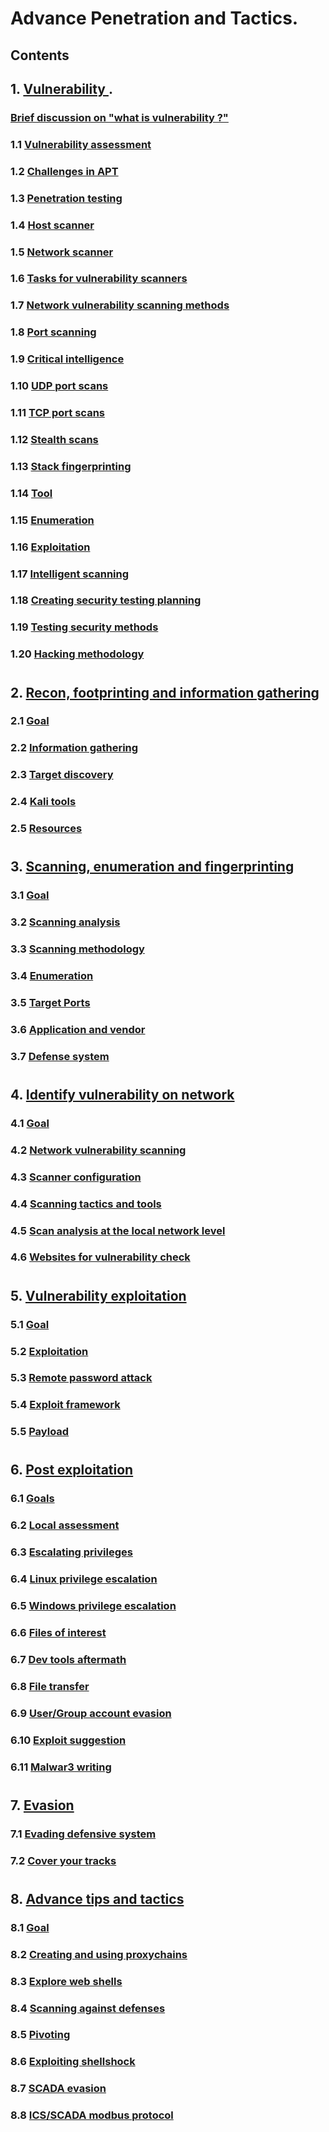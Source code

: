 #
# Advance Penetration and Tactics.


## Contents
## 1.  [ Vulnerability ](APT.md#1.0).
###  [ Brief discussion on "what is vulnerability ?" ](APT.md#0)
### 1.1 [ Vulnerability assessment ](APT.md#1.1)
### 1.2 [ Challenges in APT ](APT.md#1.2)
### 1.3 [ Penetration testing ](APT.md#1.3)
### 1.4 [ Host scanner ](APT.md#1.4)
### 1.5 [ Network scanner ](APT.md#1.5)
### 1.6 [ Tasks for vulnerability scanners ](APT.md#1.6)
### 1.7 [ Network vulnerability scanning methods ](APT.md#1.7)
### 1.8 [ Port scanning ](APT.md#1.8)
### 1.9 [ Critical intelligence ](APT.md#1.9)
### 1.10 [ UDP port scans ](APT.md#1.10)
### 1.11 [ TCP port scans](APT.md#1.11)
### 1.12 [ Stealth scans ](APT.md#1.12)
### 1.13 [ Stack fingerprinting ](APT.md#1.13)
### 1.14 [ Tool  ](APT.md#1.14)
### 1.15 [ Enumeration ](APT.md#1.15)
### 1.16 [ Exploitation ](APT.md#1.16)
### 1.17 [ Intelligent scanning ](APT.md#1.17)
### 1.18 [ Creating security testing planning ](APT.md#1.18)
### 1.19 [ Testing security methods ](APT.md#1.19)
### 1.20 [ Hacking methodology ](APT.md#1.20)
#
## 2. [ Recon, footprinting  and information gathering ](APT.md#2.0)
### 2.1 [ Goal ](APT.md#2.1)
### 2.2 [ Information gathering ](APT.md#2.2)
### 2.3 [ Target discovery ](APT.md#2.3)
### 2.4 [ Kali tools ](APT.md#2.4)
### 2.5 [ Resources ](APT.md#2.5)
#
## 3. [ Scanning, enumeration and fingerprinting ](APT.md#3.0)
### 3.1 [ Goal ](APT.md#3.1)
### 3.2 [ Scanning analysis ](APT.md#3.2)
### 3.3 [ Scanning methodology ](APT.md#3.3)
### 3.4 [ Enumeration ](APT.md#3.4)
### 3.5 [ Target Ports ](APT.md#3.5)
### 3.6 [ Application and vendor ](APT.md#3.6)
### 3.7 [ Defense system ](APT.md#3.7)
#
## 4. [  Identify vulnerability on network ](APT.md#4.0)
### 4.1 [ Goal ](APT.md#4.1)
### 4.2 [  Network vulnerability scanning ](APT.md#4.2)
### 4.3 [  Scanner configuration ](APT.md#4.3)
### 4.4 [ Scanning tactics and tools ](APT.md#4.4)
### 4.5 [ Scan analysis at the local network level ](APT.md#4.5)
### 4.6 [ Websites for vulnerability check ](APT.md#4.6)
#
## 5. [  Vulnerability exploitation ](APT.md#5.0)
### 5.1 [ Goal ](APT.md#5.1)
### 5.2 [  Exploitation ](APT.md#5.2)
### 5.3 [  Remote password attack ](APT.md#5.3)
### 5.4 [  Exploit framework ](APT.md#5.4)
### 5.5 [ Payload ](APT.md#5.5)
#
## 6. [ Post exploitation ](APT.md#6.0)
### 6.1 [ Goals ](APT.md#6.1)
### 6.2 [ Local assessment ](APT.md#6.2)
### 6.3 [ Escalating privileges ](APT.md#6.3)
### 6.4 [ Linux privilege escalation ](APT.md#6.4)
### 6.5 [ Windows privilege escalation ](APT.md#6.5)
### 6.6 [ Files of interest ](APT.md#6.6)
### 6.7 [  Dev tools aftermath ](APT.md#6.7)
### 6.8 [ File transfer ](APT.md#6.8)
### 6.9 [ User/Group account evasion ](APT.md#6.9)
### 6.10 [  Exploit suggestion ](APT.md#6.10)
### 6.11 [ Malwar3 writing ](APT.md#6.11)
#
## 7. [ Evasion ](APT.md#7.0)
### 7.1 [ Evading defensive system ](APT.md#7.1)
### 7.2 [ Cover your tracks ](APT.md#7.2)
#
## 8. [ Advance tips and tactics ](APT.md#8.0)
### 8.1 [ Goal ](APT.md#8.1)
### 8.2 [ Creating and using proxychains ](APT.md#8.2)
### 8.3 [ Explore web shells ](APT.md#8.3)
### 8.4 [ Scanning  against defenses ](APT.md#8.4)
### 8.5 [ Pivoting ](APT.md#8.5)
### 8.6 [ Exploiting shellshock ](APT.md#8.6)
### 8.7 [ SCADA evasion ](APT.md#8.7)
### 8.8 [ ICS/SCADA modbus protocol](APT.md#8.8)
#
